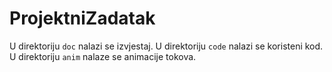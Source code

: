 # ProjektniZadatak
U direktoriju <code>doc</code> nalazi se izvjestaj.
U direktoriju <code>code</code> nalazi se koristeni kod.
U direktoriju <code>anim</code> nalaze se animacije tokova.
